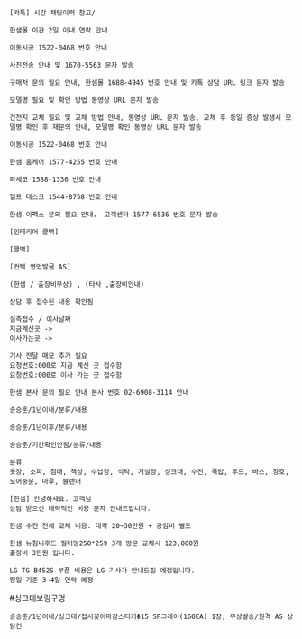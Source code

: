```
[카톡] 시간 채팅이력 참고/
```
```
한샘몰 이관 2일 이내 연락 안내
```
```
이동시공 1522-0468 번호 안내
```
```
사진전송 안내 및 1670-5563 문자 발송
```
```
구매처 문의 필요 안내, 한샘몰 1688-4945 번호 안내 및 카톡 상담 URL 링크 문자 발송
```
```
모델명 필요 및 확인 방법 동영상 URL 문자 발송
```
```
건전지 교체 필요 및 교체 방법 안내, 동영상 URL 문자 발송, 교체 후 동일 증상 발생시 모델명 확인 후 재문의 안내, 모델명 확인 동영상 URL 문자 발송
```

```
이동시공 1522-0468 번호 안내
```
```
한샘 홈케어 1577-4255 번호 안내
```
```
파세코 1588-1336 번호 안내
```
```
헬프 데스크 1544-8758 번호 안내
```
```
한샘 이펙스 문의 필요 안내， 고객센터 1577-6536 번호 문자 발송
```

```
[인테리어 콜백] 
```
```
[콜백]
```

```
[컨택 영업발굴 AS]
```
```
(한샘 / 출장비무상) , (타사 ,출장비안내)
```

```
상담 후 접수된 내용 확인됨
```

```
실측접수 / 이사날짜
지금계신곳 -> 
이사가는곳 -> 

기사 전달 매모 추가 필요
요청번호:000로 지금 계신 곳 접수함
요청번호:000로 이사 가는 곳 접수함
```

```
한샘 본사 문의 필요 안내 본사 번호 02-6908-3114 안내
```

```
송승훈/1년이내/분류/내용
```

```
송승훈/1년이후/분류/내용
```

```
송승훈/기간확인안됨/분류/내용
```

```
분류
옷장, 소파, 침대, 책상, 수납장, 식탁, 거실장, 싱크대, 수전, 쿡탑, 후드, 바스, 창호, 도어중문, 마루, 블랜더
```

```
[한샘] 안녕하세요. 고객님
상담 받으신 대략적인 비용 문자 안내드립니다. 
```

```
한샘 수전 전체 교체 비용: 대략 20~30만원 + 공임비 별도 
```

```
한샘 뉴침니후드 필터망250*259 3개 방문 교체시 123,000원 
출장비 3만원 입니다.
```

```
LG TG-B452S 부품 비용은 LG 기사가 안내드릴 예정입니다.
평일 기준 3~4일 연락 예정
```

#싱크대보링구멍
```
송승훈/1년이내/싱크대/접시꽂이마감스티커Φ15 SP그레이(160EA) 1장, 무상발송/원격 AS 상담건
```
